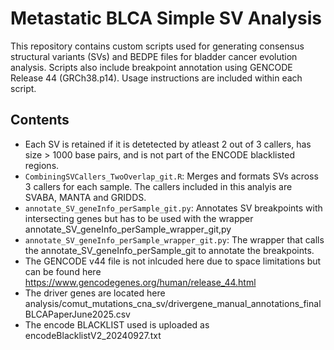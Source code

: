# Metastatic BLCA  Simple SV Analysis

This repository contains custom scripts used for generating consensus structural variants (SVs) and BEDPE files for bladder cancer evolution analysis.
Scripts also include breakpoint annotation using GENCODE Release 44 (GRCh38.p14).
Usage instructions are included within each script.

## Contents
- Each SV is retained if it is detetected by atleast 2 out of 3 callers, has size > 1000 base pairs, and is not part of the ENCODE blacklisted regions. 
- `CombiningSVCallers_TwoOverlap_git.R`: Merges and formats SVs across 3 callers for each sample. The callers included in this analyis are SVABA, MANTA and GRIDDS. 
- `annotate_SV_geneInfo_perSample_git.py`: Annotates SV breakpoints with intersecting genes but has to be used with the wrapper annotate_SV_geneInfo_perSample_wrapper_git,py
- `annotate_SV_geneInfo_perSample_wrapper_git.py`: The wrapper that calls the annotate_SV_geneInfo_perSample_git to annotate the breakpoints.
- The GENCODE v44 file is not inlcuded here due to space limitations but can be found here https://www.gencodegenes.org/human/release_44.html
- The driver genes are located here analysis/comut_mutations_cna_sv/drivergene_manual_annotations_finalBLCAPaperJune2025.csv
- The encode BLACKLIST used is uploaded as encodeBlacklistV2_20240927.txt

